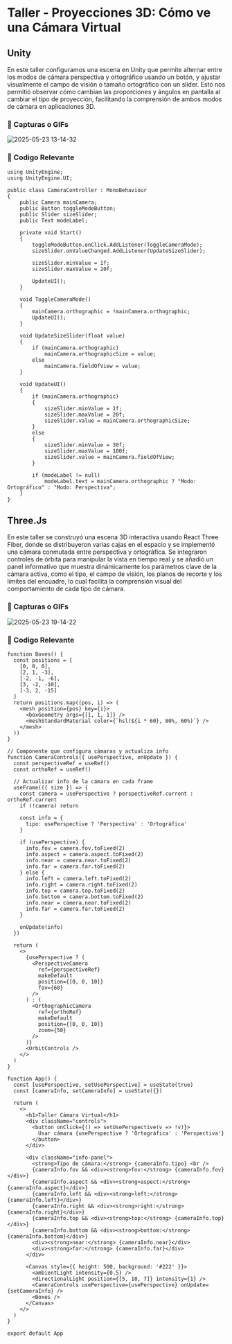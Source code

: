 # Taller - Proyecciones 3D: Cómo ve una Cámara Virtual

## Unity

En este taller configuramos una escena en Unity que permite alternar entre los modos de cámara perspectiva y ortográfico usando un botón, y ajustar visualmente el campo de visión o tamaño ortográfico con un slider. Esto nos permitió observar cómo cambian las proporciones y ángulos en pantalla al cambiar el tipo de proyección, facilitando la comprensión de ambos modos de cámara en aplicaciones 3D.

### 📸 Capturas o GIFs

![2025-05-23 13-14-32](https://github.com/user-attachments/assets/9392967b-3d9c-4a04-a135-b86398b0da2c)

### 🎯 Codigo Relevante

    using UnityEngine;
    using UnityEngine.UI;
    
    public class CameraController : MonoBehaviour
    {
        public Camera mainCamera;
        public Button toggleModeButton;
        public Slider sizeSlider;
        public Text modeLabel;
    
        private void Start()
        {
            toggleModeButton.onClick.AddListener(ToggleCameraMode);
            sizeSlider.onValueChanged.AddListener(UpdateSizeSlider);
    
            sizeSlider.minValue = 1f;
            sizeSlider.maxValue = 20f;
    
            UpdateUI();
        }
    
        void ToggleCameraMode()
        {
            mainCamera.orthographic = !mainCamera.orthographic;
            UpdateUI();
        }
    
        void UpdateSizeSlider(float value)
        {
            if (mainCamera.orthographic)
                mainCamera.orthographicSize = value;
            else
                mainCamera.fieldOfView = value;
        }
    
        void UpdateUI()
        {
            if (mainCamera.orthographic)
            {
                sizeSlider.minValue = 1f;
                sizeSlider.maxValue = 20f;
                sizeSlider.value = mainCamera.orthographicSize;
            }
            else
            {
                sizeSlider.minValue = 30f;
                sizeSlider.maxValue = 100f;
                sizeSlider.value = mainCamera.fieldOfView;
            }
    
            if (modeLabel != null)
                modeLabel.text = mainCamera.orthographic ? "Modo: Ortográfico" : "Modo: Perspectiva";
        }
    }

## Three.Js

En este taller se construyó una escena 3D interactiva usando React Three Fiber, donde se distribuyeron varias cajas en el espacio y se implementó una cámara conmutada entre perspectiva y ortográfica. Se integraron controles de órbita para manipular la vista en tiempo real y se añadió un panel informativo que muestra dinámicamente los parámetros clave de la cámara activa, como el tipo, el campo de visión, los planos de recorte y los límites del encuadre, lo cual facilita la comprensión visual del comportamiento de cada tipo de cámara.

### 📸 Capturas o GIFs

![2025-05-23 19-14-22](https://github.com/user-attachments/assets/a50f24bc-6c33-4857-85d6-c7392725699f)

### 🎯 Codigo Relevante
    
    function Boxes() {
      const positions = [
        [0, 0, 0],
        [2, 1, -3],
        [-2, -1, -6],
        [3, -2, -10],
        [-3, 2, -15]
      ]
      return positions.map((pos, i) => (
        <mesh position={pos} key={i}>
          <boxGeometry args={[1, 1, 1]} />
          <meshStandardMaterial color={`hsl(${i * 60}, 80%, 60%)`} />
        </mesh>
      ))
    }
    
    // Componente que configura cámaras y actualiza info
    function CameraControls({ usePerspective, onUpdate }) {
      const perspectiveRef = useRef()
      const orthoRef = useRef()
    
      // Actualizar info de la cámara en cada frame
      useFrame(({ size }) => {
        const camera = usePerspective ? perspectiveRef.current : orthoRef.current
        if (!camera) return
    
        const info = {
          tipo: usePerspective ? 'Perspectiva' : 'Ortográfica'
        }
    
        if (usePerspective) {
          info.fov = camera.fov.toFixed(2)
          info.aspect = camera.aspect.toFixed(2)
          info.near = camera.near.toFixed(2)
          info.far = camera.far.toFixed(2)
        } else {
          info.left = camera.left.toFixed(2)
          info.right = camera.right.toFixed(2)
          info.top = camera.top.toFixed(2)
          info.bottom = camera.bottom.toFixed(2)
          info.near = camera.near.toFixed(2)
          info.far = camera.far.toFixed(2)
        }
    
        onUpdate(info)
      })
    
      return (
        <>
          {usePerspective ? (
            <PerspectiveCamera
              ref={perspectiveRef}
              makeDefault
              position={[0, 0, 10]}
              fov={60}
            />
          ) : (
            <OrthographicCamera
              ref={orthoRef}
              makeDefault
              position={[0, 0, 10]}
              zoom={50}
            />
          )}
          <OrbitControls />
        </>
      )
    }
    
    function App() {
      const [usePerspective, setUsePerspective] = useState(true)
      const [cameraInfo, setCameraInfo] = useState({})
    
      return (
        <>
          <h1>Taller Cámara Virtual</h1>
          <div className="controls">
            <button onClick={() => setUsePerspective(v => !v)}>
              Usar cámara {usePerspective ? 'Ortográfica' : 'Perspectiva'}
            </button>
          </div>
    
          <div className="info-panel">
            <strong>Tipo de cámara:</strong> {cameraInfo.tipo} <br />
            {cameraInfo.fov && <div><strong>fov:</strong> {cameraInfo.fov}</div>}
            {cameraInfo.aspect && <div><strong>aspect:</strong> {cameraInfo.aspect}</div>}
            {cameraInfo.left && <div><strong>left:</strong> {cameraInfo.left}</div>}
            {cameraInfo.right && <div><strong>right:</strong> {cameraInfo.right}</div>}
            {cameraInfo.top && <div><strong>top:</strong> {cameraInfo.top}</div>}
            {cameraInfo.bottom && <div><strong>bottom:</strong> {cameraInfo.bottom}</div>}
            <div><strong>near:</strong> {cameraInfo.near}</div>
            <div><strong>far:</strong> {cameraInfo.far}</div>
          </div>
    
          <Canvas style={{ height: 500, background: '#222' }}>
            <ambientLight intensity={0.5} />
            <directionalLight position={[5, 10, 7]} intensity={1} />
            <CameraControls usePerspective={usePerspective} onUpdate={setCameraInfo} />
            <Boxes />
          </Canvas>
        </>
      )
    }
    
    export default App


